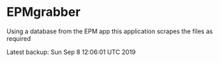 # EPMgrabber
Using a database from the EPM app this application scrapes the files as required


Latest backup: Sun Sep 8 12:06:01 UTC 2019
